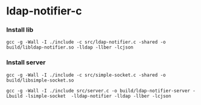ldap-notifier-c
===============

### Install lib
```
gcc -g -Wall -I ./include -c src/ldap-notifier.c -shared -o build/libldap-notifier.so -lldap -llber -lcjson

```

### Install server
```
gcc -g -Wall -I ./include -c src/simple-socket.c -shared -o build/libsimple-socket.so
```

```
gcc -g -Wall -I ./include src/server.c -o build/ldap-notifier-server -Lbuild -lsimple-socket  -lldap-notifier -lldap -llber -lcjson

```